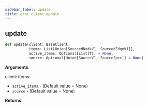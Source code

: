 ```yaml
---
sidebar_label: update
title: grai_client.update
---
```


## update

```python
def update(client: BaseClient,
           items: List[Union[SourcedNodeV1, SourcedEdgeV1]],
           active_items: Optional[List[T]] = None,
           source: Optional[Union[SourceV1, SourceSpec]] = None)
```

**Arguments**:

  client:
  items:
- `active_items` - (Default value = None)
- `source` - (Default value = None)


**Returns**:
